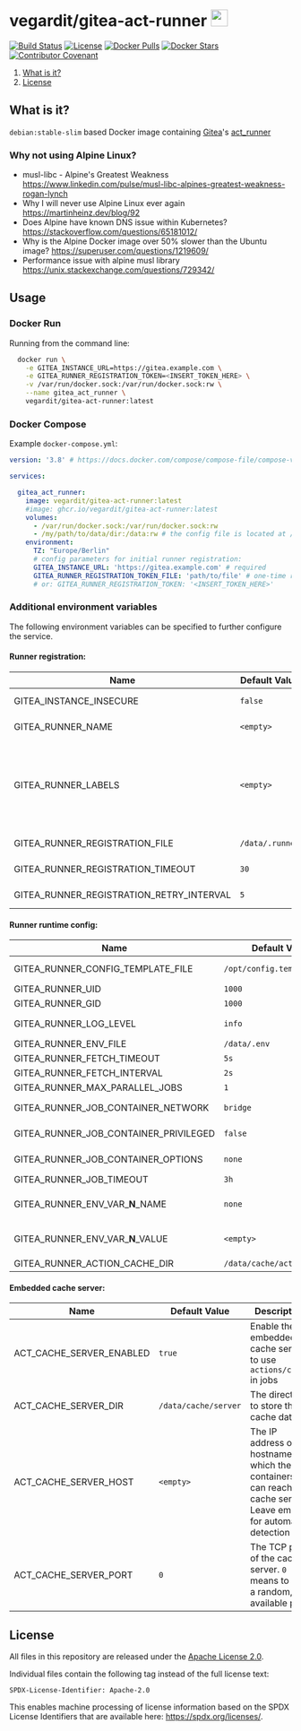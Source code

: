 # vegardit/gitea-act-runner <a href="https://github.com/vegardit/docker-gitea-act-runner/" title="GitHub Repo"><img height="30" src="https://raw.githubusercontent.com/simple-icons/simple-icons/develop/icons/github.svg?sanitize=true"></a>

[![Build Status](https://github.com/vegardit/docker-gitea-act-runner/workflows/Build/badge.svg "GitHub Actions")](https://github.com/vegardit/docker-gitea-act-runner/actions?query=workflow%3ABuild)
[![License](https://img.shields.io/github/license/vegardit/docker-gitea-act-runner.svg?label=license)](#license)
[![Docker Pulls](https://img.shields.io/docker/pulls/vegardit/gitea-act-runner.svg)](https://hub.docker.com/r/vegardit/gitea-act-runner)
[![Docker Stars](https://img.shields.io/docker/stars/vegardit/gitea-act-runner.svg)](https://hub.docker.com/r/vegardit/gitea-act-runner)
[![Contributor Covenant](https://img.shields.io/badge/Contributor%20Covenant-v2.0%20adopted-ff69b4.svg)](CODE_OF_CONDUCT.md)

1. [What is it?](#what-is-it)
1. [License](#license)


## <a name="what-is-it"></a>What is it?

`debian:stable-slim` based Docker image containing [Gitea](https://gitea.com)'s [act_runner](https://gitea.com/gitea/act_runner/)

### Why not using Alpine Linux?
- musl-libc - Alpine's Greatest Weakness https://www.linkedin.com/pulse/musl-libc-alpines-greatest-weakness-rogan-lynch
- Why I will never use Alpine Linux ever again https://martinheinz.dev/blog/92
- Does Alpine have known DNS issue within Kubernetes? https://stackoverflow.com/questions/65181012/
- Why is the Alpine Docker image over 50% slower than the Ubuntu image? https://superuser.com/questions/1219609/
- Performance issue with alpine musl library https://unix.stackexchange.com/questions/729342/


## Usage

### Docker Run

Running from the command line:

```sh
  docker run \
    -e GITEA_INSTANCE_URL=https://gitea.example.com \
    -e GITEA_RUNNER_REGISTRATION_TOKEN=<INSERT_TOKEN_HERE> \
    -v /var/run/docker.sock:/var/run/docker.sock:rw \
    --name gitea_act_runner \
    vegardit/gitea-act-runner:latest
```

### Docker Compose

Example `docker-compose.yml`:

```yaml
version: '3.8' # https://docs.docker.com/compose/compose-file/compose-versioning/

services:

  gitea_act_runner:
    image: vegardit/gitea-act-runner:latest
    #image: ghcr.io/vegardit/gitea-act-runner:latest
    volumes:
      - /var/run/docker.sock:/var/run/docker.sock:rw
      - /my/path/to/data/dir:/data:rw # the config file is located at /data/.runner and needs to survive container restarts
    environment:
      TZ: "Europe/Berlin"
      # config parameters for initial runner registration:
      GITEA_INSTANCE_URL: 'https://gitea.example.com' # required
      GITEA_RUNNER_REGISTRATION_TOKEN_FILE: 'path/to/file' # one-time registration token, only required on first container start
      # or: GITEA_RUNNER_REGISTRATION_TOKEN: '<INSERT_TOKEN_HERE>'
```

### Additional environment variables

The following environment variables can be specified to further configure the service.

#### Runner registration:
Name|Default Value|Description
----|-------------|-----------
GITEA_INSTANCE_INSECURE|`false`|It `true` don't verify the TLS certificate of the Gitea instance
GITEA_RUNNER_NAME|`<empty>`|If not specified the container's hostname is used
GITEA_RUNNER_LABELS|`<empty>`|Comma-separated list of labels in the format of `label[:schema[:args]]`. If not specified the following labels are used `ubuntu-latest:docker://catthehacker/ubuntu:runner-22.04,ubuntu-22.04:docker://catthehacker/ubuntu:runner-22.04,ubuntu-20.04:docker://catthehacker/ubuntu:runner-20.04`
GITEA_RUNNER_REGISTRATION_FILE|`/data/.runner`|The JSON file that holds the result from the runner registration with the Gitea instance
GITEA_RUNNER_REGISTRATION_TIMEOUT|`30`|In case of failure, registration is retried until this timeout in seconds is reached
GITEA_RUNNER_REGISTRATION_RETRY_INTERVAL|`5`|Wait period in seconds between registration retries

#### Runner runtime config:

Name|Default Value|Description
----|-------------|-----------
GITEA_RUNNER_CONFIG_TEMPLATE_FILE|`/opt/config.template.yaml`|Template to derive the effective config file from, see [image/config.template.yaml](image/config.template.yaml)
GITEA_RUNNER_UID|`1000`|The UID of the Gitea runner process
GITEA_RUNNER_GID|`1000`|The GID of the Gitea runner process
GITEA_RUNNER_LOG_LEVEL|`info`|The level of logging, can be trace, debug, info, warn, error, fatal
GITEA_RUNNER_ENV_FILE|`/data/.env`|Extra environment variables to run jobs from a file
GITEA_RUNNER_FETCH_TIMEOUT|`5s`|The timeout for fetching the job from the Gitea instance
GITEA_RUNNER_FETCH_INTERVAL|`2s`|The interval for fetching the job from the Gitea instance
GITEA_RUNNER_MAX_PARALLEL_JOBS|`1`|Maximum number of concurrently executed jobs
GITEA_RUNNER_JOB_CONTAINER_NETWORK|`bridge`|Docker network to use with job containers. Can be `bridge`, `host`, `none`, or the name of a custom network
GITEA_RUNNER_JOB_CONTAINER_PRIVILEGED|`false`|Whether to run jobs in containers with privileged mode which is required for **Docker-in-Docker** aka **dind**
GITEA_RUNNER_JOB_CONTAINER_OPTIONS|`none`|Additional container launch options (eg, --add-host=my.gitea.url:host-gateway)
GITEA_RUNNER_JOB_TIMEOUT|`3h`|The maximum time a job can run before it is cancelled
GITEA_RUNNER_ENV_VAR_**N**_NAME|`none`|Name of the **N**-th extra environment variable to be passed to Job containers, e.g. `GITEA_RUNNER_ENV_VAR_1_NAME=MY_AUTH_TOKEN`
GITEA_RUNNER_ENV_VAR_**N**_VALUE|`<empty>`|Value of the **N**-th extra environment variable to be passed to Job containers, e.g. `GITEA_RUNNER_ENV_VAR_1_VALUE=SGVsbG8gbXkgZnJpZW5kIQ==`
GITEA_RUNNER_ACTION_CACHE_DIR|`/data/cache/actions`|Path to cache cloned actions

#### Embedded cache server:
Name|Default Value|Description
----|-------------|-----------
ACT_CACHE_SERVER_ENABLED|`true`| Enable the embedded cache service to use `actions/cache` in jobs
ACT_CACHE_SERVER_DIR|`/data/cache/server`| The directory to store the cache data
ACT_CACHE_SERVER_HOST|`<empty>`| The IP address or hostname via which the job containers can reach the cache server. Leave empty for automatic detection
ACT_CACHE_SERVER_PORT|`0`|The TCP port of the cache server. `0` means to use a random, available port


## <a name="license"></a>License

All files in this repository are released under the [Apache License 2.0](LICENSE.txt).

Individual files contain the following tag instead of the full license text:
```
SPDX-License-Identifier: Apache-2.0
```

This enables machine processing of license information based on the SPDX License Identifiers that are available here: https://spdx.org/licenses/.
